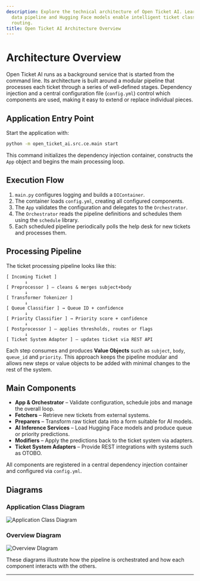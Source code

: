 ```yaml
---
description: Explore the technical architecture of Open Ticket AI. Learn how its modular
  data pipeline and Hugging Face models enable intelligent ticket classification and
  routing.
title: Open Ticket AI Architecture Overview
---
```

# Architecture Overview

Open Ticket AI runs as a background service that is started from the command
line.  Its architecture is built around a modular pipeline that processes each
ticket through a series of well‑defined stages.  Dependency injection and a
central configuration file (`config.yml`) control which components are used,
making it easy to extend or replace individual pieces.

## Application Entry Point

Start the application with:

```bash
python -m open_ticket_ai.src.ce.main start
```

This command initializes the dependency injection container, constructs the
`App` object and begins the main processing loop.

## Execution Flow

1. `main.py` configures logging and builds a `DIContainer`.
2. The container loads `config.yml`, creating all configured components.
3. The `App` validates the configuration and delegates to the
   `Orchestrator`.
4. The `Orchestrator` reads the pipeline definitions and schedules them using
   the `schedule` library.
5. Each scheduled pipeline periodically polls the help desk for new tickets and
   processes them.

## Processing Pipeline

The ticket processing pipeline looks like this:

```
[ Incoming Ticket ]
       ↓
[ Preprocessor ] — cleans & merges subject+body
       ↓
[ Transformer Tokenizer ]
       ↓
[ Queue Classifier ] → Queue ID + confidence
       ↓
[ Priority Classifier ] → Priority score + confidence
       ↓
[ Postprocessor ] — applies thresholds, routes or flags
       ↓
[ Ticket System Adapter ] — updates ticket via REST API
```

Each step consumes and produces **Value Objects** such as `subject`, `body`, `queue_id` and `priority`. This approach keeps the pipeline modular and allows new steps or value objects to be added with minimal changes to the rest of the system.

## Main Components

- **App & Orchestrator** – Validate configuration, schedule jobs and manage the overall loop.
- **Fetchers** – Retrieve new tickets from external systems.
- **Preparers** – Transform raw ticket data into a form suitable for AI models.
- **AI Inference Services** – Load Hugging Face models and produce queue or priority predictions.
- **Modifiers** – Apply the predictions back to the ticket system via adapters.
- **Ticket System Adapters** – Provide REST integrations with systems such as OTOBO.

All components are registered in a central dependency injection container and configured via `config.yml`.

## Diagrams

### Application Class Diagram
![Application Class Diagram](../../public/images/application_class_diagram.png)

### Overview Diagram
![Overview DIagram](../../public/images/overview.png)

These diagrams illustrate how the pipeline is orchestrated and how each component interacts with the others.

---
